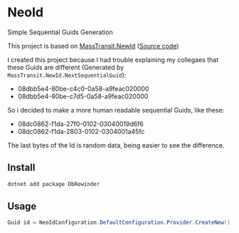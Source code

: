 # NeoId
Simple Sequential Guids Generation

This project is based on [MassTransit.NewId](https://masstransit.io/documentation/patterns/newid) ([Source code](https://github.com/phatboyg/NewId))

I created this project because I had trouble explaining my collegaes that these Guids are different (Generated by `MassTransit.NewId.NextSequentialGuid`):

- 08dbb5e4-80be-c4c0-0a58-a9feac020000
- 08dbb5e4-80be-c7d5-0a58-a9feac020000


So i decided to make a more human readable sequential Guids, like these:

- 08dc0862-f1da-27f0-0102-03040019d6f6
- 08dc0862-f1da-2803-0102-0304001a45fc

The last bytes of the Id is random data, being easier to see the difference.

## Install

```bash
dotnet add package DbRewinder
```

## Usage

```csharp
Guid id = NeoIdConfiguration.DefaultConfiguration.Provider.CreateNew();
```

